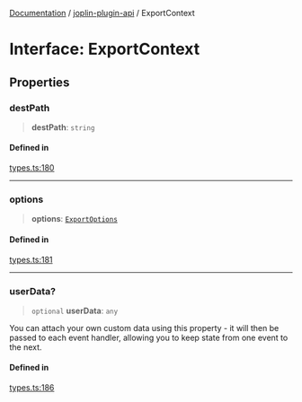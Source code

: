 [Documentation](../../packages.md) / [joplin-plugin-api](../index.md) / ExportContext

# Interface: ExportContext

## Properties

### destPath

> **destPath**: `string`

#### Defined in

[types.ts:180](https://github.com/rxliuli/joplin-utils/blob/856dd8cbf75fe71932485581a99ca0e4ebcdd5e8/packages/joplin-plugin-api/src/types.ts#L180)

---

### options

> **options**: [`ExportOptions`](ExportOptions.md)

#### Defined in

[types.ts:181](https://github.com/rxliuli/joplin-utils/blob/856dd8cbf75fe71932485581a99ca0e4ebcdd5e8/packages/joplin-plugin-api/src/types.ts#L181)

---

### userData?

> `optional` **userData**: `any`

You can attach your own custom data using this property - it will then be passed to each event handler, allowing you to keep state from one event to the next.

#### Defined in

[types.ts:186](https://github.com/rxliuli/joplin-utils/blob/856dd8cbf75fe71932485581a99ca0e4ebcdd5e8/packages/joplin-plugin-api/src/types.ts#L186)
